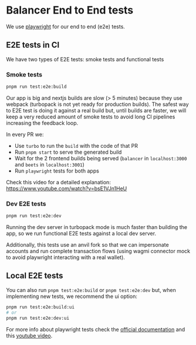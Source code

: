 # Balancer End to End tests

We use [playwright](https://playwright.dev/) for our end to end (e2e) tests.

## E2E tests in CI

We have two types of E2E tests: smoke tests and functional tests

### Smoke tests

```bash
pnpm run test:e2e:build
```

Our app is big and nextjs builds are slow (> 5 minutes) because they use webpack (turbopack is not
yet ready for production builds). The safest way to E2E test is doing it against a real build but,
until builds are faster, we will keep a very reduced amount of smoke tests to avoid long CI
pipelines increasing the feedback loop.

In every PR we:

- Use `turbo` to run the `build` with the code of that PR
- Run `pnpm start` to serve the generated build
- Wait for the 2 frontend builds being served (`balancer` in `localhost:3000` and `beets` in
  `localhost:3001`)
- Run `playwright` tests for both apps

Check this video for a detailed explanation: https://www.youtube.com/watch?v=bsE1VJn1HeU

### Dev E2E tests

```bash
pnpm run test:e2e:dev
```

Running the dev server in turbopack mode is much faster than building the app, so we run functional
E2E tests against a local dev server.

Additionally, this tests use an anvil fork so that we can impersonate accounts and run complete
transaction flows (using wagmi connector mock to avoid playwright interacting with a real wallet).

## Local E2E tests

You can also run `pnpm test:e2e:build` or `pnpm test:e2e:dev` but, when implementing new tests, we
recommend the ui option:

```bash
pnpm run test:e2e:build:ui
# or
pnpm run test:e2e:dev:ui
```

For more info about playwright tests check the [official documentation](https://playwright.dev/) and
this [youtube video](https://www.youtube.com/watch?v=lcHaBZKuPdk).
